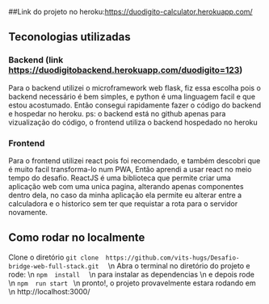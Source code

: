 ##Link do projeto no heroku:https://duodigito-calculator.herokuapp.com/ 

## Teconologias utilizadas



### Backend (link https://duodigitobackend.herokuapp.com/duodigito=123)
Para o backend utilizei o microframework web flask,
fiz essa escolha pois o backend necessário é bem simples,
e python é uma linguagem facil e que estou acostumado.
Então consegui rapidamente fazer o código do backend e 
hospedar no heroku.
ps: o backend está no github apenas para vizualização do código,
o frontend utiliza o backend hospedado no heroku

### Frontend
Para o frontend utilizei react pois foi recomendado,
e também descobri que é muito facil transforma-lo num PWA,
Então aprendi a usar react no meio tempo do desafio.
ReactJS é uma biblioteca que permite criar uma aplicação
web com uma unica pagina, alterando apenas componentes dentro
dela, no caso da minha aplicação ela permite eu alterar entre
a calculadora e o historico sem ter que requistar a rota para o
servidor novamente.



## Como rodar no localmente
Clone o diretório
```git clone  https://github.com/vits-hugs/Desafio-bridge-web-full-stack.git  ``` \n
Abra o terminal no diretório do projeto e rode: \n
```npm  install  ``` \n
para instalar as dependencias \n
e depois rode \n
```npm  run start ``` \n
pronto!, o projeto provavelmente estara rodando em \n
http://localhost:3000/
